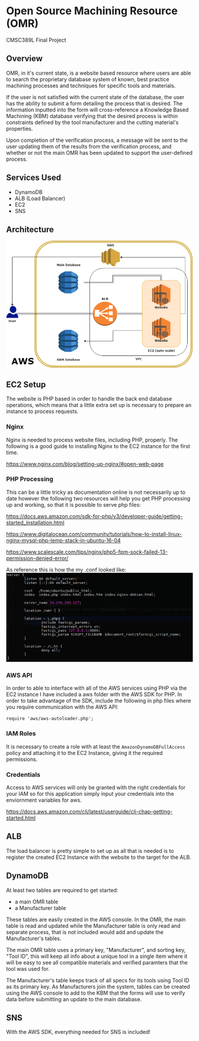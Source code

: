 # Open Source Machining Resource (OMR)
CMSC389L Final Project

## Overview
OMR, in it's current state, is a website based resource where users are able to search the proprietary database system of known, best practice machining processes and techniques for specific tools and materials. 

If the user is not satisfied with the current state of the database, the user has the ability to submit a form detailing the process that is desired. The information inputted into the form will cross-reference a Knowledge Based Machining (KBM) database verifying that the desired process is within constraints defined by the tool manufacturer and the cutting material's properties. 

Upon completion of the verification process, a message will be sent to the user updating them of the results from the verification process, and whether or not the main OMR has been updated to support the user-defined process.

## Services Used
- DynamoDB
- ALB (Load Balancer)
- EC2
- SNS

## Architecture

![Click here to view the architecture diagram](https://raw.githubusercontent.com/pgarves/omr/master/OMR%20Diagram%20v3.png)

## EC2 Setup
The website is PHP based in order to handle the back end database operations, which means that a little extra set up is necessary to prepare an instance to process requests. 

### Nginx
Nginx is needed to process website files, including PHP, properly. The following is a good guide to installing Nginx to the EC2 instance for the first time. 

https://www.nginx.com/blog/setting-up-nginx/#open-web-page

### PHP Processing
This can be a little tricky as documentation online is not necessarily up to date however the following two resources will help you get PHP processing up and working, so that it is possible to serve php files: 

https://docs.aws.amazon.com/sdk-for-php/v3/developer-guide/getting-started_installation.html 

https://www.digitalocean.com/community/tutorials/how-to-install-linux-nginx-mysql-php-lemp-stack-in-ubuntu-16-04 

https://www.scalescale.com/tips/nginx/php5-fpm-sock-failed-13-permission-denied-error/ 

As reference this is how the my .conf looked like: 
![Click here to view the .conf file](https://raw.githubusercontent.com/pgarves/omr/master/nginx%20conf%20file.PNG)

### AWS API
In order to able to interface with all of the AWS services using PHP via the EC2 instance I have included a aws folder with the AWS SDK for PHP. In order to take advantage of the SDK, include the following in php files where you require communication with the AWS API:
```
require 'aws/aws-autoloader.php';
```

### IAM Roles
It is necessary to create a role with at least the ```AmazonDynamoDBFullAccess``` policy and attaching it to the EC2 Instance, giving it the required permissions.

### Credentials
Access to AWS services will only be granted with the right credentials for your IAM so for this application simply input your credentials into the enviornment variables for aws. 

https://docs.aws.amazon.com/cli/latest/userguide/cli-chap-getting-started.html

## ALB
The load balancer is pretty simple to set up as all that is needed is to register the created EC2 Instance with the website to the target for the ALB.

## DynamoDB
At least two tables are required to get started:
- a main OMR table
- a Manufacturer table

These tables are easily created in the AWS console. In the OMR, the main table is read and updated while the Manufacturer table is only read and separate process, that is not included would add and update the Manufacturer's tables.  

The main OMR table uses a primary key, "Manufacturer", and sorting key, "Tool ID", this will keep all info about a unique tool in a single item where it will be easy to see all compatible materials and verified paramters that the tool was used for. 

The Manufacturer's table keeps track of all specs for its tools using Tool ID as its primary key. As Manufacturers join the system, tables can be created using the AWS console to add to the KBM that the forms will use to verify data before submitting an update to the main database. 

## SNS
With the AWS SDK, everything needed for SNS is included!
